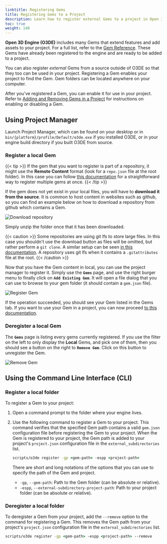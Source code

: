 ```yaml
---
linktitle: Registering Gems
title: Registering Gems to a Project
description: Learn how to register external Gems to a project in Open 3D Engine (O3DE).
toc: true
weight: 140
---
```


**Open 3D Engine (O3DE)** includes many Gems that extend features and add assets to your project. For a full list, refer to the [Gem Reference](/docs/user-guide/gems/). These Gems have already been registered to the engine and are ready to be added to a project.

You can also register *external* Gems from a source outside of O3DE so that they too can be used in your project. Registering a Gem enables your project to find the Gem. Gem folders can be located anywhere on your computer.

After you've registered a Gem, you can enable it for use in your project. Refer to [Adding and Removing Gems in a Project](/docs/user-guide/project-config/add-remove-gems/) for instructions on enabling or disabling a Gem.

## Using Project Manager

Launch Project Manager, which can be found on your desktop or in `bin/{platform}/profile/Default/o3de.exe` if you installed O3DE, or in your engine build directory if you built O3DE from source.

### Register a local Gem

{{< tip >}}
If the gem that you want to register is part of a repository, it might use the **Remote Content** format (look for a `repo.json` file at the root folder). In this case you can follow [this documentation](/docs/user-guide/remote-content/use-a-remote-repository) for a straightforward way to register multiple gems at once.
{{< /tip >}}

If the gem does not yet exist in your local files, you will have to **download it from the source**. It is common to host content in websites such as github, so you can find an example below on how to download a repository from github which contains a Gem. 

![Download repository](/images/user-guide/project-config/register-gems/github-download.jpg)

Simply unzip the folder once that it has been downloaded.

{{< caution >}}
Some repositories are using git lfs to store large files. In this case you shouldn't use the download button as files will be omitted, but rather perform a `git clone`. A similar setup can be seen [in this documentation](/docs/welcome-guide/setup/setup-from-github). A repository uses git lfs when it contains a `.gitattributes` file at the root.
{{< /caution >}}

Now that you have the Gem content in local, you can use the project manager to register it. Simply use the **`Gems`** page, and use the right burger menu to finally click on **`Add Existing Gem`**. It will open a file dialog that you can use to browse to your gem folder (it should contain a `gem.json` file).

![Register Gem](/images/user-guide/project-config/register-gems/register-gem.jpg)

If the operation succeeded, you should see your Gem listed in the Gems tab. If you want to use your Gem in a project, you can now proceed [to this documentation](/docs/user-guide/project-config/add-remove-gems).

### Deregister a local Gem

The **`Gems`** page is listing every gems currently registered. If you use the filter on the left to only display the **Local** Gems, and pick one of them, then you should see a button on the right to **`Remove Gem`**. Click on this button to unregister the Gem. 

![Remove Gem](/images/user-guide/project-config/register-gems/remove-gem.jpg)

## Using the Command Line Interface (CLI)

### Register a local folder

To register a Gem to your project:

1. Open a command prompt to the folder where your engine lives.

2. Use the following command to register a Gem to your project. This command verifies that the specified Gem path contains a valid `gem.json` configuration file before registering the Gem to your project. When the Gem is registered to your project, the Gem path is added to your project's `project.json` configuration file in the `external_subdirectories` list.
   
    ```cmd
    scripts/o3de register -gp <gem-path> -espp <project-path>
    ```

    There are short and long notations of the options that you can use to specify the path of the Gem and project.
    - `-gp`, `--gem-path`: Path to the Gem folder (can be absolute or relative).
    - `-espp`, `--external-subdirectory-project-path`: Path to your project folder (can be absolute or relative).

### Deregister a local folder

To deregister a Gem from your project, add the `--remove` option to the command for registering a Gem. This removes the Gem path from your project's `project.json` configuration file in the `external_subdirectories` list. 

```cmd
scripts/o3de register -gp <gem-path> -espp <project-path> --remove
```
